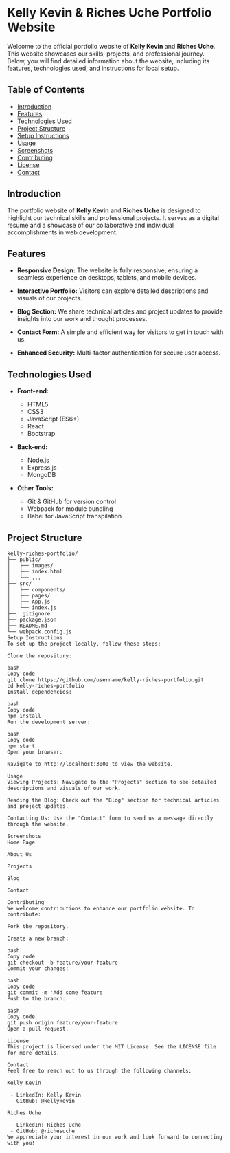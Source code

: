 # **Kelly Kevin & Riches Uche Portfolio Website**

Welcome to the official portfolio website of **Kelly Kevin** and **Riches Uche**. This website showcases our skills, projects, and professional journey. Below, you will find detailed information about the website, including its features, technologies used, and instructions for local setup.

## **Table of Contents**

- [Introduction](#introduction)
- [Features](#features)
- [Technologies Used](#technologies-used)
- [Project Structure](#project-structure)
- [Setup Instructions](#setup-instructions)
- [Usage](#usage)
- [Screenshots](#screenshots)
- [Contributing](#contributing)
- [License](#license)
- [Contact](#contact)

## **Introduction**

The portfolio website of **Kelly Kevin** and **Riches Uche** is designed to highlight our technical skills and professional projects. It serves as a digital resume and a showcase of our collaborative and individual accomplishments in web development.

## **Features**

- **Responsive Design:** The website is fully responsive, ensuring a seamless experience on desktops, tablets, and mobile devices.

- **Interactive Portfolio:** Visitors can explore detailed descriptions and visuals of our projects.

- **Blog Section:** We share technical articles and project updates to provide insights into our work and thought processes.

- **Contact Form:** A simple and efficient way for visitors to get in touch with us.

- **Enhanced Security:** Multi-factor authentication for secure user access.

## **Technologies Used**

- **Front-end:**
  - HTML5
  - CSS3
  - JavaScript (ES6+)
  - React
  - Bootstrap

- **Back-end:**
  - Node.js
  - Express.js
  - MongoDB

- **Other Tools:**
  - Git & GitHub for version control
  - Webpack for module bundling
  - Babel for JavaScript transpilation

## **Project Structure**

```plaintext
kelly-riches-portfolio/
├── public/
│   ├── images/
│   ├── index.html
│   └── ...
├── src/
│   ├── components/
│   ├── pages/
│   ├── App.js
│   └── index.js
├── .gitignore
├── package.json
├── README.md
└── webpack.config.js
Setup Instructions
To set up the project locally, follow these steps:

Clone the repository:

bash
Copy code
git clone https://github.com/username/kelly-riches-portfolio.git
cd kelly-riches-portfolio
Install dependencies:

bash
Copy code
npm install
Run the development server:

bash
Copy code
npm start
Open your browser:

Navigate to http://localhost:3000 to view the website.

Usage
Viewing Projects: Navigate to the "Projects" section to see detailed descriptions and visuals of our work.

Reading the Blog: Check out the "Blog" section for technical articles and project updates.

Contacting Us: Use the "Contact" form to send us a message directly through the website.

Screenshots
Home Page

About Us

Projects

Blog

Contact

Contributing
We welcome contributions to enhance our portfolio website. To contribute:

Fork the repository.

Create a new branch:

bash
Copy code
git checkout -b feature/your-feature
Commit your changes:

bash
Copy code
git commit -m 'Add some feature'
Push to the branch:

bash
Copy code
git push origin feature/your-feature
Open a pull request.

License
This project is licensed under the MIT License. See the LICENSE file for more details.

Contact
Feel free to reach out to us through the following channels:

Kelly Kevin

 - LinkedIn: Kelly Kevin
 - GitHub: @kellykevin

Riches Uche

 - LinkedIn: Riches Uche
 - GitHub: @richesuche
We appreciate your interest in our work and look forward to connecting with you!
